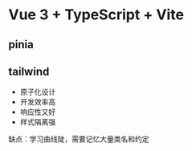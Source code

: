 # Vue 3 + TypeScript + Vite

## pinia

## tailwind

- 原子化设计
- 开发效率高
- 响应性又好
- 样式隔离强

缺点：学习曲线陡，需要记忆大量类名和约定

